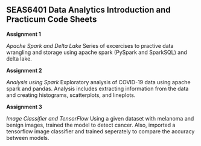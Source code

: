 ## SEAS6401 Data Analytics Introduction and Practicum Code Sheets

**Assignment 1**

*Apache Spark and Delta Lake* Series of excercises to practive data wrangling and storage using apache spark (PySpark and SparkSQL) and delta lake.

**Assignment 2**

*Analysis using Spark* Exploratory analysis of COVID-19 data using apache spark and pandas. Analysis includes extracting information from the data and creating histograms, scatterplots, and lineplots.

**Assignment 3**

*Image Classifier and TensorFlow* Using a given dataset with melanoma and benign images, trained the model to detect cancer. Also, imported a tensorflow image classifier and trained seperately to compare the accuracy between models.
